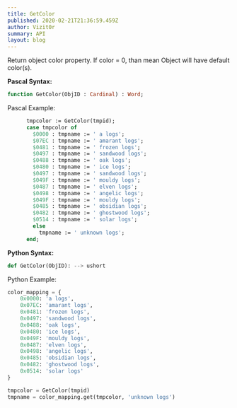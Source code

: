 ```yaml
---
title: GetColor
published: 2020-02-21T21:36:59.459Z
author: Vizit0r
summary: API
layout: blog
---
```


 

Return object color property. If color = 0, than mean Object will have default color(s).

**Pascal Syntax:**

```pascal
function GetColor(ObjID : Cardinal) : Word;
```
Pascal Example:
```pascal
      tmpcolor := GetColor(tmpid); 
      case tmpcolor of 
        $0000 : tmpname := ' a logs'; 
        $07EC : tmpname := ' amarant logs'; 
        $0481 : tmpname := ' frozen logs'; 
        $0497 : tmpname := ' sandwood logs'; 
        $0488 : tmpname := ' oak logs'; 
        $0480 : tmpname := ' ice logs'; 
        $0497 : tmpname := ' sandwood logs'; 
        $049F : tmpname := ' mouldy logs';   
        $0487 : tmpname := ' elven logs'; 
        $0498 : tmpname := ' angelic logs'; 
        $049F : tmpname := ' mouldy logs'; 
        $0485 : tmpname := ' obsidian logs'; 
        $0482 : tmpname := ' ghostwood logs'; 
        $0514 : tmpname := ' solar logs';
        else
          tmpname := ' unknown logs'; 
      end; 
```

**Python Syntax:**
```python
def GetColor(ObjID): --> ushort
```

Python Example:
```py
color_mapping = {
    0x0000: 'a logs',
    0x07EC: 'amarant logs',
    0x0481: 'frozen logs',
    0x0497: 'sandwood logs',
    0x0488: 'oak logs',
    0x0480: 'ice logs',
    0x049F: 'mouldy logs',
    0x0487: 'elven logs',
    0x0498: 'angelic logs',
    0x0485: 'obsidian logs',
    0x0482: 'ghostwood logs',
    0x0514: 'solar logs'
}

tmpcolor = GetColor(tmpid)
tmpname = color_mapping.get(tmpcolor, 'unknown logs')
```
